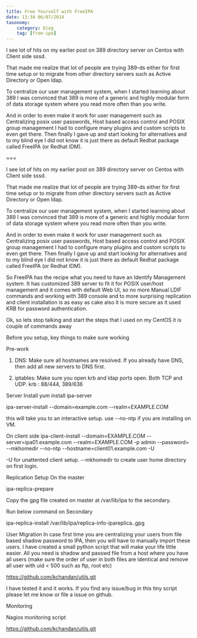 ```yaml
---
title: Free Yourself with FreeIPA
date: 13:34 06/07/2014 
taxonomy:
    category: blog
    tag: [free-ipa]
---
```


I see lot of hits on my earlier post on 389 directory server on Centos with Client side sssd.

That made me realize that lot of people are trying 389-ds either for first time setup or  to migrate from other directory servers such as Active Directory or Open ldap.

To centralize our user management system, when I started learning  about 389 I was convinced that 389 is more of a generic and highly modular form of data storage system where you read more often than you write.

And in order to even make it work for user management such as Centralizing posix user passwords, Host based access control and POSIX group management I had to configure many plugins and custom scripts to even get there. Then finally I gave up and start looking for alternatives and to my blind eye I did not know it is just there as default Redhat package called FreeIPA (or Redhat IDM).

===


I see lot of hits on my earlier post on 389 directory server on Centos with Client side sssd.

That made me realize that lot of people are trying 389-ds either for first time setup or  to migrate from other directory servers such as Active Directory or Open ldap.

To centralize our user management system, when I started learning  about 389 I was convinced that 389 is more of a generic and highly modular form of data storage system where you read more often than you write.

And in order to even make it work for user management such as Centralizing posix user passwords, Host based access control and POSIX group management I had to configure many plugins and custom scripts to even get there. Then finally I gave up and start looking for alternatives and to my blind eye I did not know it is just there as default Redhat package called FreeIPA (or Redhat IDM).

So FreeIPA has the recipe what you need to have an Identify Management system. It has customized 389 server to fit it for POSIX user/host management and it comes with default Web UI, so no more Manual LDIF commands and working with 389 console and to more surprising replication and client installation is as easy as cake also it is more secure as it used KRB for password authentication.

Ok, so lets stop talking and start  the steps that I used on my CentOS it is couple of commands away

Before you setup, key things to make sure working

Pre-work
1. DNS: Make sure all hostnames are resolved.
If you already have DNS, then add all new servers to DNS first.

2. iptables: Make sure you open krb and ldap ports open. Both TCP and UDP. krb : 88/444, 389/636

Server Install
yum install ipa-server

ipa-server-install --domain=example.com --realm=EXAMPLE.COM

this will take you to an interactive setup. use --no-ntp if you are installing on VM.

On client side
ipa-client-install --domain=EXAMPLE.COM --server=ipa01.example.com --realm=EXAMPLE.COM -p admin  --password=<password> --mkhomedir --no-ntp --hostname=client01.example.com -U

-U for unattented client setup.
--mkhomedir to create user home directory on first login.

Replication Setup
On the master

ipa-replica-prepare <secondary-hostname>

Copy the gpg file created on master at /var/lib/ipa to the secondary.

Run below command on Secondary

ipa-replica-install /var/lib/ipa/replica-info-ipareplica.<secondary hostname>.gpg


User Migration
In case first time you are centralizing your users from file based shadow password to IPA, then you will have to manually import these users. I have created a small python script that will make your life little easier. All you need is shadow and passwd file from a host where you have all users (make sure the order of user in both files are identical and remove all user with uid < 500 such as ftp, root etc)


https://github.com/kchandan/utils.git

I have tested it and it works. If you find any issue/bug in this tiny script please let me know or file a issue on github.

Monitoring



Nagios monitoring script

https://github.com/kchandan/utils.git

